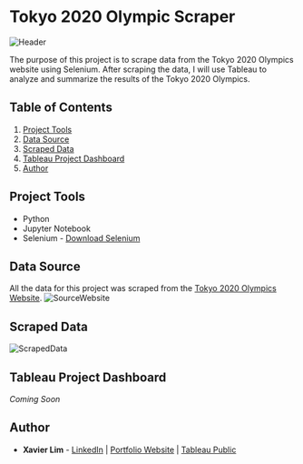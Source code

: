 # Tokyo 2020 Olympic Scraper
![Header](https://github.com/xavier-lim/olympicsScraper/blob/main/images/TokyoOlympics.jpg)
 
The purpose of this project is to scrape data from the Tokyo 2020 Olympics website using Selenium. After scraping the data, I will use Tableau to analyze and summarize the results of the Tokyo 2020 Olympics.


## Table of Contents
1.	[Project Tools](https://github.com/xavier-lim/olympicsScraper#project-tools)
2.	[Data Source](https://github.com/xavier-lim/olympicsScraper#data-source)
4.	[Scraped Data](https://github.com/xavier-lim/olympicsScraper#scraped-data)
5.	[Tableau Project Dashboard](https://github.com/xavier-lim/olympicsScraper#tableau-project-dashboard)
7.	[Author](https://github.com/xavier-lim/olympicsScraper#author)

 
## Project Tools
*	Python
*	Jupyter Notebook
*	Selenium - [Download Selenium](https://www.selenium.dev/downloads/)

 
## Data Source
All the data for this project was scraped from the [Tokyo 2020 Olympics Website](https://olympics.com/tokyo-2020/olympic-games/en/results/all-sports/medalists.htm).
![SourceWebsite](https://github.com/xavier-lim/olympicsScraper/blob/main/images/OlympicsWebsite.png)
 
## Scraped Data
![ScrapedData](https://github.com/xavier-lim/olympicsScraper/blob/main/images/ExcelOlympicsScraper.PNG)

 
## Tableau Project Dashboard
*Coming Soon*

 
## Author
* **Xavier Lim** - [LinkedIn](https://www.linkedin.com/in/xavier-lim14/)  |  [Portfolio Website](https://xavier-lim.github.io/)  |  [Tableau Public](https://public.tableau.com/profile/xavier.lim#!/)
